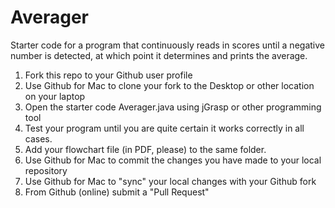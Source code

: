 Averager
========

Starter code for a program that continuously reads in scores until a negative number is detected, at which point it determines and prints the average.

1. Fork this repo to your Github user profile
2. Use Github for Mac to clone your fork to the Desktop or other location on your laptop
3. Open the starter code Averager.java using jGrasp or other programming tool
4. Test your program until you are quite certain it works correctly in all cases.  
5. Add your flowchart file (in PDF, please) to the same folder.
5. Use Github for Mac to commit the changes you have made to your local repository
6. Use Github for Mac to "sync" your local changes with your Github fork
7. From Github (online) submit a "Pull Request"
